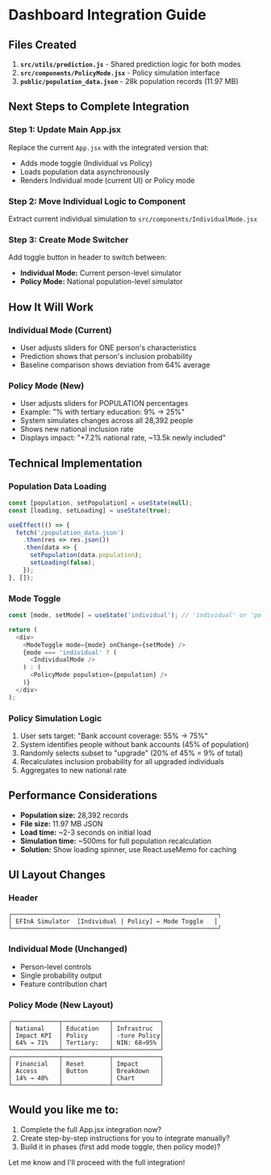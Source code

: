 # Dashboard Integration Guide

## Files Created

1. **`src/utils/prediction.js`** - Shared prediction logic for both modes
2. **`src/components/PolicyMode.jsx`** - Policy simulation interface
3. **`public/population_data.json`** - 28k population records (11.97 MB)

## Next Steps to Complete Integration

### Step 1: Update Main App.jsx

Replace the current `App.jsx` with the integrated version that:
- Adds mode toggle (Individual vs Policy)
- Loads population data asynchronously
- Renders Individual mode (current UI) or Policy mode

### Step 2: Move Individual Logic to Component

Extract current individual simulation to `src/components/IndividualMode.jsx`

### Step 3: Create Mode Switcher

Add toggle button in header to switch between:
- **Individual Mode:** Current person-level simulator
- **Policy Mode:** National population-level simulator

## How It Will Work

### Individual Mode (Current)
- User adjusts sliders for ONE person's characteristics
- Prediction shows that person's inclusion probability
- Baseline comparison shows deviation from 64% average

### Policy Mode (New)
- User adjusts sliders for POPULATION percentages
- Example: "% with tertiary education: 9% → 25%"
- System simulates changes across all 28,392 people
- Shows new national inclusion rate
- Displays impact: "+7.2% national rate, ~13.5k newly included"

## Technical Implementation

### Population Data Loading
```javascript
const [population, setPopulation] = useState(null);
const [loading, setLoading] = useState(true);

useEffect(() => {
  fetch('/population_data.json')
    .then(res => res.json())
    .then(data => {
      setPopulation(data.population);
      setLoading(false);
    });
}, []);
```

### Mode Toggle
```javascript
const [mode, setMode] = useState('individual'); // 'individual' or 'policy'

return (
  <div>
    <ModeToggle mode={mode} onChange={setMode} />
    {mode === 'individual' ? (
      <IndividualMode />
    ) : (
      <PolicyMode population={population} />
    )}
  </div>
);
```

### Policy Simulation Logic
1. User sets target: "Bank account coverage: 55% → 75%"
2. System identifies people without bank accounts (45% of population)
3. Randomly selects subset to "upgrade" (20% of 45% = 9% of total)
4. Recalculates inclusion probability for all upgraded individuals
5. Aggregates to new national rate

## Performance Considerations

- **Population size:** 28,392 records
- **File size:** 11.97 MB JSON
- **Load time:** ~2-3 seconds on initial load
- **Simulation time:** ~500ms for full population recalculation
- **Solution:** Show loading spinner, use React.useMemo for caching

## UI Layout Changes

### Header
```
┌─────────────────────────────────────────────────────────┐
│ EFInA Simulator  [Individual | Policy] ← Mode Toggle   │
└─────────────────────────────────────────────────────────┘
```

### Individual Mode (Unchanged)
- Person-level controls
- Single probability output
- Feature contribution chart

### Policy Mode (New Layout)
```
┌─────────────┬─────────────┬─────────────┐
│ National    │ Education   │ Infrastruc  │
│ Impact KPI  │ Policy      │ -ture Policy│
│ 64% → 71%   │ Tertiary:   │ NIN: 68→95% │
└─────────────┴─────────────┴─────────────┘
┌─────────────┬─────────────┬─────────────┐
│ Financial   │ Reset       │ Impact      │
│ Access      │ Button      │ Breakdown   │
│ 14% → 40%   │             │ Chart       │
└─────────────┴─────────────┴─────────────┘
```

## Would you like me to:
1. Complete the full App.jsx integration now?
2. Create step-by-step instructions for you to integrate manually?
3. Build it in phases (first add mode toggle, then policy mode)?

Let me know and I'll proceed with the full integration!

